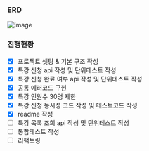 
### ERD
![image](https://github.com/rlatmd0829/TDD-lecture-enrollment/assets/70622731/aa00fc58-7a30-4e01-8970-762101a0bf68)

### 진행현황
- [x]  프로젝트 셋팅 & 기본 구조 작성
- [x]  특강 신청 api 작성 및 단위테스트 작성
- [x]  특강 신청 완료 여부 api 작성 및 단위테스트 작성
- [x]  공통 에러코드 구현
- [x]  특강 인원수 30명 제한
- [x]  특강 신청 동시성 코드 작성 및 테스트코드 작성
- [x]  readme 작성
- [ ]  특강 목록 조회 api 작성 및 단위테스트 작성
- [ ]  통합테스트 작성
- [ ]  리팩토링
